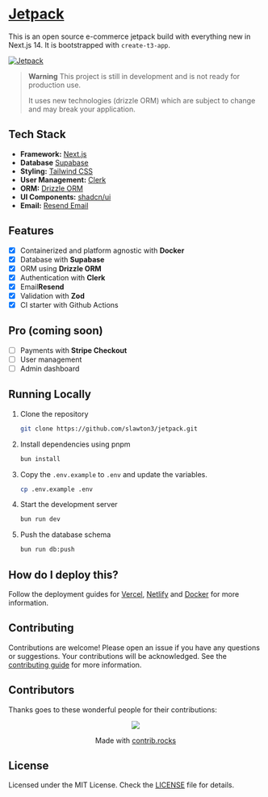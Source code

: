 # [Jetpack](https://tryjetpack.dev)

This is an open source e-commerce jetpack build with everything new in Next.js 14. It is bootstrapped with `create-t3-app`.

[![Jetpack](./public/images/screenshot.png)](https://tryjetpack.dev/)

> **Warning**
> This project is still in development and is not ready for production use.
>
> It uses new technologies (drizzle ORM) which are subject to change and may break your application.

## Tech Stack

- **Framework:** [Next.js](https://nextjs.org)
- **Database** [Supabase](https://supabase.com)
- **Styling:** [Tailwind CSS](https://tailwindcss.com)
- **User Management:** [Clerk](https://clerk.com)
- **ORM:** [Drizzle ORM](https://orm.drizzle.team)
- **UI Components:** [shadcn/ui](https://ui.shadcn.com)
- **Email:** [Resend Email](https://resend.com)

## Features

- [x] Containerized and platform agnostic with **Docker**
- [x] Database with **Supabase**
- [x] ORM using **Drizzle ORM**
- [x] Authentication with **Clerk**
- [x] Email**Resend**
- [x] Validation with **Zod**
- [x] CI starter with Github Actions

## Pro (coming soon)

- [ ] Payments with **Stripe Checkout**
- [ ] User management
- [ ] Admin dashboard

## Running Locally

1. Clone the repository

   ```bash
   git clone https://github.com/slawton3/jetpack.git
   ```

2. Install dependencies using pnpm

   ```bash
   bun install
   ```

3. Copy the `.env.example` to `.env` and update the variables.

   ```bash
   cp .env.example .env
   ```

4. Start the development server

   ```bash
   bun run dev
   ```

5. Push the database schema

   ```bash
   bun run db:push
   ```

## How do I deploy this?

Follow the deployment guides for [Vercel](https://create.t3.gg/en/deployment/vercel), [Netlify](https://create.t3.gg/en/deployment/netlify) and [Docker](https://create.t3.gg/en/deployment/docker) for more information.

## Contributing

Contributions are welcome! Please open an issue if you have any questions or suggestions. Your contributions will be acknowledged. See the [contributing guide](./CONTRIBUTING.md) for more information.

## Contributors

Thanks goes to these wonderful people for their contributions:

<p align="center">
 <a href="https://github.com/slawton3/jetpack/graphs/contributors">
   <img src="https://contrib.rocks/image?repo=slawton3/jetpack" />
 </a>
</p>

<p align="center">
 Made with <a rel="noopener noreferrer" target="_blank" href="https://contrib.rocks">contrib.rocks</a>
</p>

## License

Licensed under the MIT License. Check the [LICENSE](./LICENSE.md) file for details.
